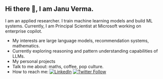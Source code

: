 ## Hi there 👋, I am Janu Verma.

I am an applied researcher. I train machine learning models and build ML systems. Currently, I am Principal Scientist at Microsoft working on enterprise copilot.


- My interests are large language models, recommendation systems, mathematics. 
- Currently exploring reasoning and pattern understanding capabilities of LLMs.
- My personal projects [](https://januverma.substack.com)
- Talk to me about: maths, coffee, pop culture.
- How to reach me: [![LinkedIn](https://img.shields.io/badge/LinkedIn-Profile-blue?logo=linkedin)](https://www.linkedin.com/in/janu-verma-b79b8823/) [![Twitter Follow](https://img.shields.io/twitter/follow/januverma?style=social)](https://twitter.com/januverma)
<!-- - 😄 Pronouns: ...
- ⚡ Fun fact: ... -->
<!-- This is a comment -->
<!-- - 👯 I’m looking to collaborate on ... -->
<!-- - 💬 Ask me about 🔭 🌱 📫 -->
